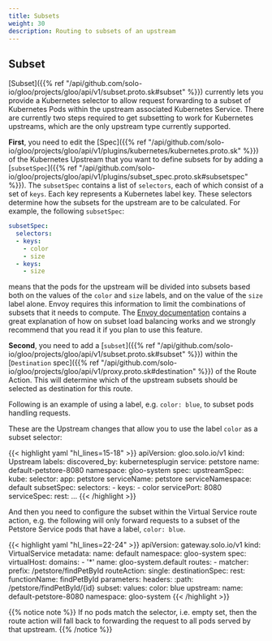 ```yaml
---
title: Subsets
weight: 30
description: Routing to subsets of an upstream
---
```


## Subset

[Subset]({{% ref "/api/github.com/solo-io/gloo/projects/gloo/api/v1/subset.proto.sk#subset" %}}) currently lets you
provide a Kubernetes selector to allow request forwarding to a subset of Kubernetes Pods within the upstream associated
Kubernetes Service. There are currently two steps required to get subsetting to work for Kubernetes upstreams, which are
the only upstream type currently supported. 

**First**, you need to edit the [Spec]({{% ref "/api/github.com/solo-io/gloo/projects/gloo/api/v1/plugins/kubernetes/kubernetes.proto.sk" %}})
of the Kubernetes Upstream that you want to define subsets for by adding a [`subsetSpec`]({{% ref "/api/github.com/solo-io/gloo/projects/gloo/api/v1/plugins/subset_spec.proto.sk#subsetspec" %}}). 
The `subsetSpec` contains a list of `selectors`, each of which consist of a set of `keys`. Each key represents a Kubernetes 
label key. These selectors determine how the subsets for the upstream are to be calculated. For example, the following 
`subsetSpec`:

```yaml
subsetSpec:
  selectors:
  - keys:
    - color
    - size
  - keys:
    - size
```

means that the pods for the upstream will be divided into subsets based both on the values of the `color` and `size` 
labels, and on the value of the `size` label alone. Envoy requires this information to limit the combinations of subsets 
that it needs to compute. The [Envoy documentation](https://github.com/envoyproxy/envoy/blob/master/source/docs/subset_load_balancer.md) 
contains a great explanation of how on subset load balancing works and we strongly recommend that you read it if you plan to use this feature.

**Second**, you need to add a [`subset`]({{% ref "/api/github.com/solo-io/gloo/projects/gloo/api/v1/subset.proto.sk#subset" %}})
within the [`Destination` spec]({{% ref "/api/github.com/solo-io/gloo/projects/gloo/api/v1/proxy.proto.sk#destination" %}})
of the Route Action. This will determine which of the upstream subsets should be selected as destination for this route.

Following is an example of using a label, e.g. `color: blue`, to subset pods handling requests.

These are the Upstream changes that allow you to use the label `color` as a subset selector:

{{< highlight yaml "hl_lines=15-18" >}}
apiVersion: gloo.solo.io/v1
  kind: Upstream
    labels:
      discovered_by: kubernetesplugin
      service: petstore
    name: default-petstore-8080
    namespace: gloo-system
  spec:
    upstreamSpec:
      kube:
        selector:
          app: petstore
        serviceName: petstore
        serviceNamespace: default
        subsetSpec:
          selectors:
          - keys:
            - color
        servicePort: 8080
        serviceSpec:
          rest:
...
{{< /highlight >}}

And then you need to configure the subset within the Virtual Service route action, e.g. the following will only forward
requests to a subset of the Petstore Service pods that have a label, `color: blue`.

{{< highlight yaml "hl_lines=22-24" >}}
apiVersion: gateway.solo.io/v1
  kind: VirtualService
  metadata:
    name: default
    namespace: gloo-system
  spec:
    virtualHost:
      domains:
      - '*'
      name: gloo-system.default
      routes:
      - matcher:
          prefix: /petstore/findPetById
        routeAction:
          single:
            destinationSpec:
              rest:
                functionName: findPetById
                parameters:
                  headers:
                    :path: /petstore/findPetById/{id}
            subset:
              values:
                color: blue
            upstream:
              name: default-petstore-8080
              namespace: gloo-system
{{< /highlight >}}

{{% notice note %}}
If no pods match the selector, i.e. empty set, then the route action will fall back to forwarding the request to all
pods served by that upstream.
{{% /notice %}}
